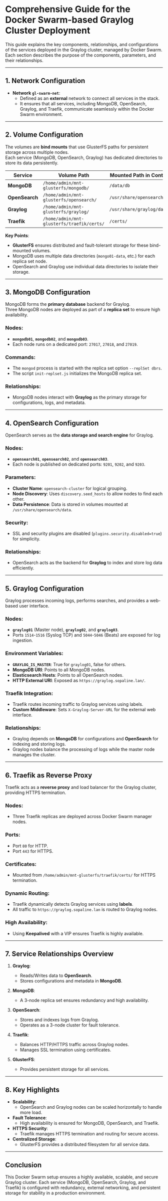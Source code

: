 # **Comprehensive Guide for the Docker Swarm-based Graylog Cluster Deployment**

This guide explains the key components, relationships, and configurations of the services deployed in the Graylog cluster, managed by Docker Swarm. Each section describes the purpose of the components, parameters, and their relationships.

---

## **1. Network Configuration**
- **Network `gl-swarm-net`**: 
  - Defined as an **external** network to connect all services in the stack. 
  - It ensures that all services, including MongoDB, OpenSearch, Graylog, and Traefik, communicate seamlessly within the Docker Swarm environment.

---

## **2. Volume Configuration**
The volumes are **bind mounts** that use GlusterFS paths for persistent storage across multiple nodes.  
Each service (MongoDB, OpenSearch, Graylog) has dedicated directories to store its data persistently.

| **Service**         | **Volume Path**                        | **Mounted Path** in Container           |
|----------------------|----------------------------------------|----------------------------------------|
| **MongoDB**         | `/home/admin/mnt-glusterfs/mongodb/`   | `/data/db`                             |
| **OpenSearch**      | `/home/admin/mnt-glusterfs/opensearch/`| `/usr/share/opensearch/data`           |
| **Graylog**         | `/home/admin/mnt-glusterfs/graylog/`   | `/usr/share/graylog/data`              |
| **Traefik**         | `/home/admin/mnt-glusterfs/traefik/certs/` | `/certs/`                            |

**Key Points**:
- **GlusterFS** ensures distributed and fault-tolerant storage for these bind-mounted volumes.
- MongoDB uses multiple data directories (`mongo01-data`, etc.) for each replica set node.
- OpenSearch and Graylog use individual data directories to isolate their storage.

---

## **3. MongoDB Configuration**
MongoDB forms the **primary database** backend for Graylog.  
Three MongoDB nodes are deployed as part of a **replica set** to ensure high availability.

### **Nodes**:
- **`mongodb01`**, **`mongodb02`**, and **`mongodb03`**.
- Each node runs on a dedicated port: `27017`, `27018`, and `27019`.

### **Commands**:
- The `mongod` process is started with the replica set option `--replSet dbrs`.
- The script `init-replset.js` initializes the MongoDB replica set.

### **Relationships**:
- MongoDB nodes interact with **Graylog** as the primary storage for configurations, logs, and metadata.

---

## **4. OpenSearch Configuration**
OpenSearch serves as the **data storage and search engine** for Graylog.

### **Nodes**:
- **`opensearch01`**, **`opensearch02`**, and **`opensearch03`**.
- Each node is published on dedicated ports: `9201`, `9202`, and `9203`.

### **Parameters**:
- **Cluster Name**: `opensearch-cluster` for logical grouping.
- **Node Discovery**: Uses `discovery.seed_hosts` to allow nodes to find each other.
- **Data Persistence**: Data is stored in volumes mounted at `/usr/share/opensearch/data`.

### **Security**:
- SSL and security plugins are disabled (`plugins.security.disabled=true`) for simplicity.

### **Relationships**:
- OpenSearch acts as the backend for **Graylog** to index and store log data efficiently.

---

## **5. Graylog Configuration**
Graylog processes incoming logs, performs searches, and provides a web-based user interface.

### **Nodes**:
- **`graylog01`** (Master node), **`graylog02`**, and **`graylog03`**.
- Ports `1514`-`1516` (Syslog TCP) and `5044`-`5046` (Beats) are exposed for log ingestion.

### **Environment Variables**:
- **`GRAYLOG_IS_MASTER`**: True for `graylog01`, false for others.
- **MongoDB URI**: Points to all MongoDB nodes.
- **Elasticsearch Hosts**: Points to all OpenSearch nodes.
- **HTTP External URI**: Exposed as `https://graylog.sopaline.lan/`.

### **Traefik Integration**:
- Traefik routes incoming traffic to Graylog services using labels.
- **Custom Middleware**: Sets `X-Graylog-Server-URL` for the external web interface.

### **Relationships**:
- Graylog depends on **MongoDB** for configurations and **OpenSearch** for indexing and storing logs.
- Graylog nodes balance the processing of logs while the master node manages the cluster.

---

## **6. Traefik as Reverse Proxy**
Traefik acts as a **reverse proxy** and load balancer for the Graylog cluster, providing HTTPS termination.

### **Nodes**:
- Three Traefik replicas are deployed across Docker Swarm manager nodes.

### **Ports**:
- Port `80` for HTTP.
- Port `443` for HTTPS.

### **Certificates**:
- Mounted from `/home/admin/mnt-glusterfs/traefik/certs/` for HTTPS termination.

### **Dynamic Routing**:
- Traefik dynamically detects Graylog services using **labels**.
- All traffic to `https://graylog.sopaline.lan` is routed to Graylog nodes.

### **High Availability**:
- Using **Keepalived** with a VIP ensures Traefik is highly available.

---

## **7. Service Relationships Overview**
1. **Graylog**:
   - Reads/Writes data to **OpenSearch**.
   - Stores configurations and metadata in **MongoDB**.

2. **MongoDB**:
   - A 3-node replica set ensures redundancy and high availability.

3. **OpenSearch**:
   - Stores and indexes logs from Graylog.
   - Operates as a 3-node cluster for fault tolerance.

4. **Traefik**:
   - Balances HTTP/HTTPS traffic across Graylog nodes.
   - Manages SSL termination using certificates.

5. **GlusterFS**:
   - Provides persistent storage for all services.

---

## **8. Key Highlights**
- **Scalability**:
  - OpenSearch and Graylog nodes can be scaled horizontally to handle more load.
- **Fault Tolerance**:
  - High availability is ensured for MongoDB, OpenSearch, and Traefik.
- **HTTPS Security**:
  - Traefik manages HTTPS termination and routing for secure access.
- **Centralized Storage**:
  - GlusterFS provides a distributed filesystem for all service data.

---

## **Conclusion**
This Docker Swarm setup ensures a highly available, scalable, and secure Graylog cluster. Each service (MongoDB, OpenSearch, Graylog, and Traefik) is configured with redundancy, external networking, and persistent storage for stability in a production environment.
